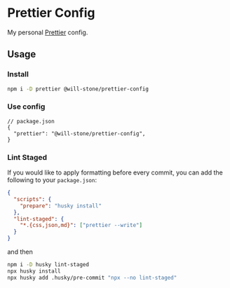# Prettier Config

My personal [Prettier](https://prettier.io) config.

## Usage

### Install

```bash
npm i -D prettier @will-stone/prettier-config
```

### Use config

```jsonc
// package.json
{
  "prettier": "@will-stone/prettier-config",
}
```

### Lint Staged

If you would like to apply formatting before every commit, you can add the
following to your `package.json`:

```json
{
  "scripts": {
    "prepare": "husky install"
  },
  "lint-staged": {
    "*.{css,json,md}": ["prettier --write"]
  }
}
```

and then

```bash
npm i -D husky lint-staged
npx husky install
npx husky add .husky/pre-commit "npx --no lint-staged"
```
